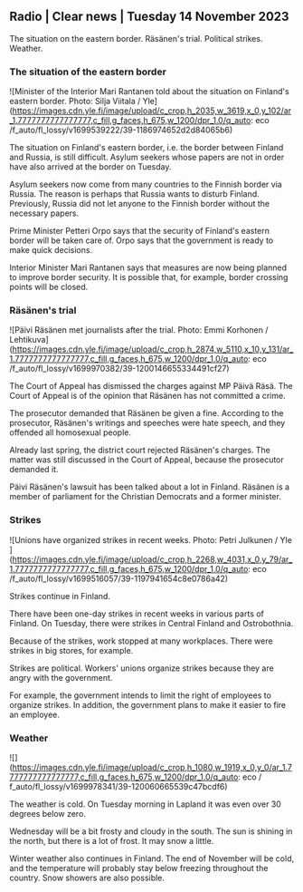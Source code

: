## Radio \| Clear news \| Tuesday 14 November 2023

The situation on the eastern border. Räsänen's trial. Political strikes. Weather.

### The situation of the eastern border

![Minister of the Interior Mari Rantanen told about the situation on Finland's eastern border. Photo: Silja Viitala / Yle](https://images.cdn.yle.fi/image/upload/c_crop,h_2035,w_3619,x_0,y_102/ar_1.7777777777777777,c_fill,g_faces,h_675,w_1200/dpr_1.0/q_auto: eco /f_auto/fl_lossy/v1699539222/39-1186974652d2d84065b6)

The situation on Finland's eastern border, i.e. the border between Finland and Russia, is still difficult. Asylum seekers whose papers are not in order have also arrived at the border on Tuesday.

Asylum seekers now come from many countries to the Finnish border via Russia. The reason is perhaps that Russia wants to disturb Finland. Previously, Russia did not let anyone to the Finnish border without the necessary papers.

Prime Minister Petteri Orpo says that the security of Finland's eastern border will be taken care of. Orpo says that the government is ready to make quick decisions.

Interior Minister Mari Rantanen says that measures are now being planned to improve border security. It is possible that, for example, border crossing points will be closed.

### Räsänen's trial

![Päivi Räsänen met journalists after the trial. Photo: Emmi Korhonen / Lehtikuva](https://images.cdn.yle.fi/image/upload/c_crop,h_2874,w_5110,x_10,y_131/ar_1.7777777777777777,c_fill,g_faces,h_675,w_1200/dpr_1.0/q_auto: eco /f_auto/fl_lossy/v1699970382/39-1200146655334491cf27)

The Court of Appeal has dismissed the charges against MP Päivä Räsä. The Court of Appeal is of the opinion that Räsänen has not committed a crime.

The prosecutor demanded that Räsänen be given a fine. According to the prosecutor, Räsänen's writings and speeches were hate speech, and they offended all homosexual people.

Already last spring, the district court rejected Räsänen's charges. The matter was still discussed in the Court of Appeal, because the prosecutor demanded it.

Päivi Räsänen's lawsuit has been talked about a lot in Finland. Räsänen is a member of parliament for the Christian Democrats and a former minister.

### Strikes

![Unions have organized strikes in recent weeks. Photo: Petri Julkunen / Yle ](https://images.cdn.yle.fi/image/upload/c_crop,h_2268,w_4031,x_0,y_79/ar_1.7777777777777777,c_fill,g_faces,h_675,w_1200/dpr_1.0/q_auto: eco /f_auto/fl_lossy/v1699516057/39-1197941654c8e0786a42)

Strikes continue in Finland.

There have been one-day strikes in recent weeks in various parts of Finland. On Tuesday, there were strikes in Central Finland and Ostrobothnia.

Because of the strikes, work stopped at many workplaces. There were strikes in big stores, for example.

Strikes are political. Workers' unions organize strikes because they are angry with the government.

For example, the government intends to limit the right of employees to organize strikes. In addition, the government plans to make it easier to fire an employee.

### Weather

![](https://images.cdn.yle.fi/image/upload/c_crop,h_1080,w_1919,x_0,y_0/ar_1.7777777777777777,c_fill,g_faces,h_675,w_1200/dpr_1.0/q_auto: eco / f_auto/fl_lossy/v1699978341/39-120060665539c47bcdf6)

The weather is cold. On Tuesday morning in Lapland it was even over 30 degrees below zero.

Wednesday will be a bit frosty and cloudy in the south. The sun is shining in the north, but there is a lot of frost. It may snow a little.

Winter weather also continues in Finland. The end of November will be cold, and the temperature will probably stay below freezing throughout the country. Snow showers are also possible.
